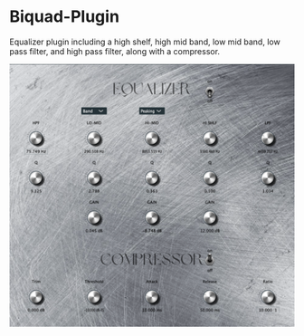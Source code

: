 # Biquad-Plugin

Equalizer plugin including a high shelf, high mid band, low mid band, low pass filter, and high pass filter, along with a compressor.

![Alt text](Equalizer.png)
